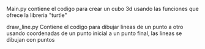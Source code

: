 Main.py
contiene el codigo para crear un cubo 3d usando las funciones que ofrece la libreria "turtle"

draw_line.py
Contiene el codigo para dibujar lineas de un punto a otro usando coordenadas de un punto inicial a un punto final, las lineas se dibujan con puntos
